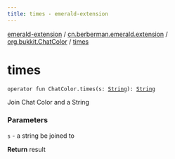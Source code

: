 ```yaml
---
title: times - emerald-extension
---
```


[emerald-extension](../../index.html) / [cn.berberman.emerald.extension](../index.html) / [org.bukkit.ChatColor](index.html) / [times](.)

# times

`operator fun ChatColor.times(s: `[`String`](https://kotlinlang.org/api/latest/jvm/stdlib/kotlin/-string/index.html)`): `[`String`](https://kotlinlang.org/api/latest/jvm/stdlib/kotlin/-string/index.html)

Join Chat Color and a String

### Parameters

`s` - a string be joined to

**Return**
result

